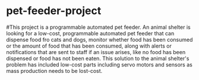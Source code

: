 # pet-feeder-project

#This project is a programmable automated pet feeder. An animal shelter is looking for a low-cost, programmable automated pet feeder that can dispense food fro cats and dogs, monitor whether food has been consumed or the amount of food that has been consumed, along with alerts or notifications that are sent to staff if an issue arises, like no food has been dispensed or food has not been eaten. This solution to the animal shelter's problem has included low-cost parts including servo motors and sensors as mass production needs to be lost-cost. 
